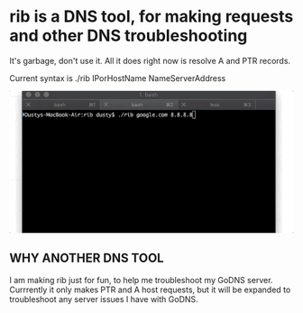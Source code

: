 # rib is a DNS tool, for making requests and other DNS troubleshooting
It's garbage, don't use it. All it does right now is resolve A and PTR records.

Current syntax is ./rib IPorHostName NameServerAddress


![Animated Example](rib.gif)

## WHY ANOTHER DNS TOOL
I am making rib just for fun, to help me troubleshoot my GoDNS server. Currrently it only makes PTR and A host requests, but it will be expanded to troubleshoot any server issues I have with GoDNS.

